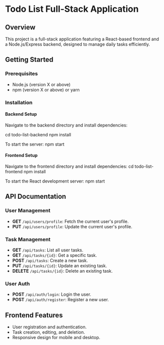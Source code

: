 # Todo List Full-Stack Application

## Overview

This project is a full-stack application featuring a React-based frontend and a Node.js/Express backend, designed to manage daily tasks efficiently.

## Getting Started

### Prerequisites

- Node.js (version X or above)
- npm (version X or above) or yarn

### Installation

#### Backend Setup

Navigate to the backend directory and install dependencies:

cd todo-list-backend
npm install

To start the server:
npm start

#### Frontend Setup

Navigate to the frontend directory and install dependencies:
cd todo-list-frontend
npm install

To start the React development server:
npm start

## API Documentation

### User Management

- **GET** `/api/users/profile`: Fetch the current user's profile.
- **PUT** `/api/users/profile`: Update the current user's profile.

### Task Management

- **GET** `/api/tasks`: List all user tasks.
- **GET** `/api/tasks/{id}`: Get a specific task.
- **POST** `/api/tasks`: Create a new task.
- **PUT** `/api/tasks/{id}`: Update an existing task.
- **DELETE** `/api/tasks/{id}`: Delete an existing task.

### User Auth

- **POST** `/api/auth/login`: Login the user.
- **POST** `/api/auth/register`: Register a new user.

## Frontend Features

- User registration and authentication.
- Task creation, editing, and deletion.
- Responsive design for mobile and desktop.
